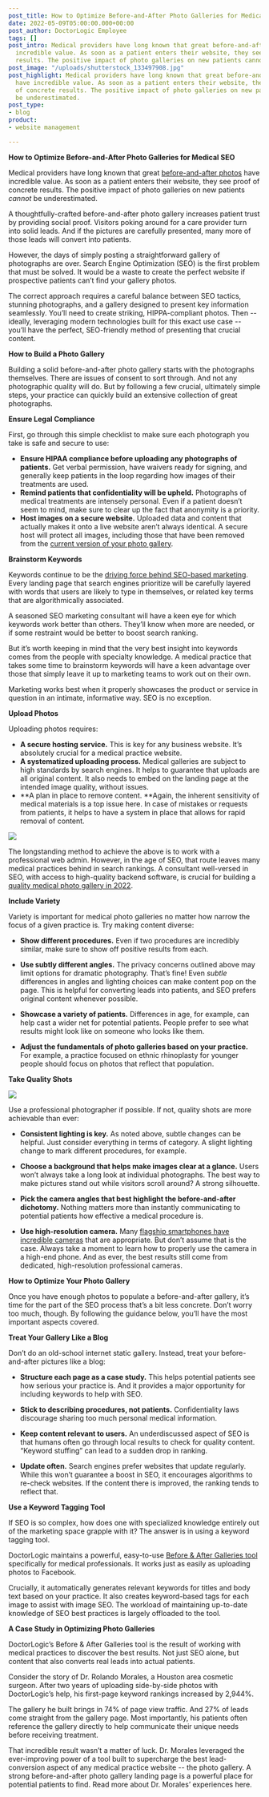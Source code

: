```yaml
---
post_title: How to Optimize Before-and-After Photo Galleries for Medical SEO
date: 2022-05-09T05:00:00.000+00:00
post_author: DoctorLogic Employee
tags: []
post_intro: Medical providers have long known that great before-and-after photos have
  incredible value. As soon as a patient enters their website, they see proof of concrete
  results. The positive impact of photo galleries on new patients cannot be underestimated.
post_image: "/uploads/shutterstock_133497908.jpg"
post_highlight: Medical providers have long known that great before-and-after photos
  have incredible value. As soon as a patient enters their website, they see proof
  of concrete results. The positive impact of photo galleries on new patients cannot
  be underestimated.
post_type:
- blog
product:
- website management

---
```

**How to Optimize Before-and-After Photo Galleries for Medical SEO**

Medical providers have long known that great [before-and-after photos](https://doctorlogic.com/blog/increase-traffic-conversions.html) have incredible value. As soon as a patient enters their website, they see proof of concrete results. The positive impact of photo galleries on new patients _cannot_ be underestimated.

A thoughtfully-crafted before-and-after photo gallery increases patient trust by providing social proof. Visitors poking around for a care provider turn into solid leads. And if the pictures are carefully presented, many more of those leads will convert into patients.

However, the days of simply posting a straightforward gallery of photographs are over. Search Engine Optimization (SEO) is the first problem that must be solved. It would be a waste to create the perfect website if prospective patients can’t find your gallery photos.

The correct approach requires a careful balance between SEO tactics, stunning photographs, and a gallery designed to present key information seamlessly. You’ll need to create striking, HIPPA-compliant photos. Then -- ideally, leveraging modern technologies built for this exact use case -- you’ll have the perfect, SEO-friendly method of presenting that crucial content.

**How to Build a Photo Gallery**

Building a solid before-and-after photo gallery starts with the photographs themselves. There are issues of consent to sort through. And not any photographic quality will do. But by following a few crucial, ultimately simple steps, your practice can quickly build an extensive collection of great photographs.

**Ensure Legal Compliance**

First, go through this simple checklist to make sure each photograph you take is safe and secure to use:

* **Ensure HIPAA compliance before uploading any photographs of patients.** Get verbal permission, have waivers ready for signing, and generally keep patients in the loop regarding how images of their treatments are used.
* **Remind patients that confidentiality will be upheld.** Photographs of medical treatments are intensely personal. Even if a patient doesn’t seem to mind, make sure to clear up the fact that anonymity is a priority.
* **Host images on a secure website.** Uploaded data and content that actually makes it onto a live website aren’t always identical. A secure host will protect all images, including those that have been removed from the [current version of your photo gallery](https://doctorlogic.com/blog/win-new-patients-online-photo-galleries.html).

**Brainstorm Keywords**

Keywords continue to be the [driving force behind SEO-based marketing](https://www.bloomberg.com/press-releases/2021-05-14/simon-white-seo-discusses-role-of-seo-in-2021). Every landing page that search engines prioritize will be carefully layered with words that users are likely to type in themselves, or related key terms that are algorithmically associated.

A seasoned SEO marketing consultant will have a keen eye for which keywords work better than others. They’ll know when more are needed, or if some restraint would be better to boost search ranking.

But it’s worth keeping in mind that the very best insight into keywords comes from the people with specialty knowledge. A medical practice that takes some time to brainstorm keywords will have a keen advantage over those that simply leave it up to marketing teams to work out on their own.

Marketing works best when it properly showcases the product or service in question in an intimate, informative way. SEO is no exception.

**Upload Photos**

Uploading photos requires:

* **A secure hosting service.** This is key for any business website. It’s absolutely crucial for a medical practice website.
* **A systematized uploading process.** Medical galleries are subject to high standards by search engines. It helps to guarantee that uploads are all original content. It also needs to embed on the landing page at the intended image quality, without issues.
* **A plan in place to remove content. **Again, the inherent sensitivity of medical materials is a top issue here. In case of mistakes or requests from patients, it helps to have a system in place that allows for rapid removal of content.

![](/uploads/shutterstock_1413516746.jpg)

The longstanding method to achieve the above is to work with a professional web admin. However, in the age of SEO, that route leaves many medical practices behind in search rankings. A consultant well-versed in SEO, with access to high-quality backend software, is crucial for building a [quality medical photo gallery in 2022](https://doctorlogic.com/blog/5-steps-gallery-success.html).

**Include Variety**

Variety is important for medical photo galleries no matter how narrow the focus of a given practice is. Try making content diverse:

* **Show different procedures.** Even if two procedures are incredibly similar, make sure to show off positive results from each.
* **Use subtly different angles.** The privacy concerns outlined above may limit options for dramatic photography. That’s fine! Even _subtle_ differences in angles and lighting choices can make content pop on the page. This is helpful for converting leads into patients, and SEO prefers original content whenever possible.


* **Showcase a variety of patients.** Differences in age, for example, can help cast a wider net for potential patients. People prefer to see what results might look like on someone who looks like them.
* **Adjust the fundamentals of photo galleries based on your practice.** For example, a practice focused on ethnic rhinoplasty for younger people should focus on photos that reflect that population.

**Take Quality Shots**

![](/uploads/shutterstock_107741804.jpg)

Use a professional photographer if possible. If not, quality shots are more achievable than ever:

* **Consistent lighting is key.** As noted above, subtle changes can be helpful. Just consider everything in terms of category. A slight lighting change to mark different procedures, for example.


* **Choose a background that helps make images clear at a glance.** Users won’t always take a long look at individual photographs. The best way to make pictures stand out while visitors scroll around? A strong silhouette.
* **Pick the camera angles that best highlight the before-and-after dichotomy.** Nothing matters more than instantly communicating to potential patients how effective a medical procedure is.
* **Use high-resolution camera.** Many [flagship smartphones have incredible cameras](https://www.tomsguide.com/us/best-phone-cameras,review-2272.html) that are appropriate. But don’t assume that is the case. Always take a moment to learn how to properly use the camera in a high-end phone. And as ever, the best results still come from dedicated, high-resolution professional cameras.

**How to Optimize Your Photo Gallery**

Once you have enough photos to populate a before-and-after gallery, it’s time for the part of the SEO process that’s a bit less concrete. Don’t worry too much, though. By following the guidance below, you’ll have the most important aspects covered.

**Treat Your Gallery Like a Blog**

Don’t do an old-school internet static gallery. Instead, treat your before-and-after pictures like a blog:

* **Structure each page as a case study.** This helps potential patients see how serious your practice is. And it provides a major opportunity for including keywords to help with SEO.
* **Stick to describing procedures, not patients.** Confidentiality laws discourage sharing too much personal medical information.
* **Keep content relevant to users.** An underdiscussed aspect of SEO is that humans often go through local results to check for quality content. “Keyword stuffing” can lead to a sudden drop in ranking.


* **Update often.** Search engines prefer websites that update regularly. While this won’t guarantee a boost in SEO, it encourages algorithms to re-check websites. If the content there is improved, the ranking tends to reflect that.

**Use a Keyword Tagging Tool**

If SEO is so complex, how does one with specialized knowledge entirely out of the marketing space grapple with it? The answer is in using a keyword tagging tool.

DoctorLogic maintains a powerful, easy-to-use [Before & After Galleries tool](https://doctorlogic.com/medical-website-content-multiplier/before-and-after-galleries) specifically for medical professionals. It works just as easily as uploading photos to Facebook.

Crucially, it automatically generates relevant keywords for titles and body text based on your practice. It also creates keyword-based tags for each image to assist with image SEO. The workload of maintaining up-to-date knowledge of SEO best practices is largely offloaded to the tool.

**A Case Study in Optimizing Photo Galleries**

DoctorLogic’s Before & After Galleries tool is the result of working with medical practices to discover the best results. Not just SEO alone, but content that also converts real leads into actual patients.

Consider the story of Dr. Rolando Morales, a Houston area cosmetic surgeon. After two years of uploading side-by-side photos with DoctorLogic’s help, his first-page keyword rankings increased by 2,944%.

The gallery he built brings in 74% of page view traffic. And 27% of leads come straight from the gallery page. Most importantly, his patients often reference the gallery directly to help communicate their unique needs before receiving treatment.

That incredible result wasn’t a matter of luck. Dr. Morales leveraged the ever-improving power of a tool built to supercharge the best lead-conversion aspect of any medical practice website -- the photo gallery. A strong before-and-after photo gallery landing page is a powerful place for potential patients to find. Read more about Dr. Morales’ experiences here.